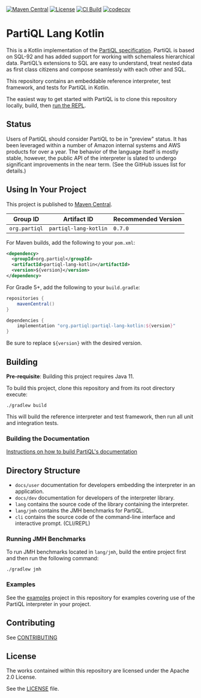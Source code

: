 
[![Maven Central](https://maven-badges.herokuapp.com/maven-central/org.partiql/partiql-lang-kotlin/badge.svg)](https://maven-badges.herokuapp.com/maven-central/org.partiql/partiql-lang-kotlin)
[![License](https://img.shields.io/hexpm/l/plug.svg)](https://github.com/partiql/partiql-lang-kotlin/blob/main/LICENSE)
[![CI Build](https://github.com/partiql/partiql-lang-kotlin/actions/workflows/build.yml/badge.svg)](https://github.com/partiql/partiql-lang-kotlin/actions?query=workflow%3A%22Build+and+Report+Generation%22)
[![codecov](https://codecov.io/gh/partiql/partiql-lang-kotlin/branch/main/graph/badge.svg)](https://codecov.io/gh/partiql/partiql-lang-kotlin)

# PartiQL Lang Kotlin

This is a Kotlin implementation of the [PartiQL specification](https://partiql.org/assets/PartiQL-Specification.pdf).
PartiQL is based on SQL-92 and has added support for working with schemaless hierarchical data.
PartiQL’s extensions to SQL are easy to understand, treat nested data as first class citizens and
compose seamlessly with each other and SQL.

This repository contains an embeddable reference interpreter, test framework, and tests for PartiQL in Kotlin.

The easiest way to get started with PartiQL is to clone this repository locally, build, then
[run the REPL](./docs/user/CLI.md).

## Status

Users of PartiQL should consider PartiQL to be in "preview" status. It has been leveraged within a number of Amazon internal
systems and AWS products for over a year. The behavior of the language itself is mostly stable, however,
the public API of the interpreter is slated to undergo significant improvements in the near term. (See the
GitHub issues list for details.)

## Using In Your Project

This project is published to [Maven Central](https://search.maven.org/artifact/org.partiql/partiql-lang-kotlin).

| Group ID | Artifact ID | Recommended Version |
|----------|-------------|---------------------|
| `org.partiql` | `partiql-lang-kotlin` | `0.7.0`| 


For Maven builds, add the following to your `pom.xml`:

```xml
<dependency>
  <groupId>org.partiql</groupId>
  <artifactId>partiql-lang-kotlin</artifactId>
  <version>${version}</version>
</dependency>
```

For Gradle 5+, add the following to your `build.gradle`:

```groovy
repositories {
    mavenCentral()
}

dependencies {
    implementation "org.partiql:partiql-lang-kotlin:${version}"
}
```

Be sure to replace `${version}` with the desired version.

## Building

**Pre-requisite**: Building this project requires Java 11.

To build this project, clone this repository and from its root directory execute:

```shell
./gradlew build
```

This will build the reference interpreter and test framework, then run all unit and integration tests.

### Building the Documentation

[Instructions on how to build PartiQL's documentation](docs/Docker/README.md)

## Directory Structure

- `docs/user` documentation for developers embedding the interpreter in an application.
- `docs/dev` documentation for developers of the interpreter library.
- `lang` contains the source code of the library containing the interpreter.
- `lang/jmh` contains the JMH benchmarks for PartiQL.
- `cli` contains the source code of the command-line interface and interactive prompt. (CLI/REPL)

### Running JMH Benchmarks

To run JMH benchmarks located in `lang/jmh`, build the entire project first and then run 
the following command:

```shell
./gradlew jmh
```

### Examples

See the [examples](examples) project in this repository for examples covering
use of the PartiQL interpreter in your project.

## Contributing

See [CONTRIBUTING](CONTRIBUTING.md)

## License

The works contained within this repository are licensed under the Apache 2.0 License.

See the [LICENSE](LICENSE) file.
